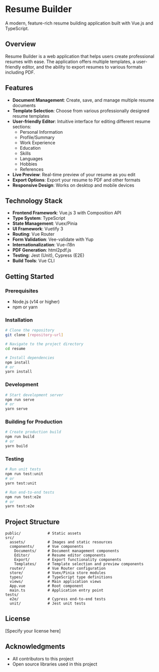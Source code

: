 # Resume Builder

A modern, feature-rich resume building application built with Vue.js and TypeScript.

## Overview

Resume Builder is a web application that helps users create professional resumes with ease. The application offers multiple templates, a user-friendly editor, and the ability to export resumes to various formats including PDF.

## Features

- **Document Management**: Create, save, and manage multiple resume documents
- **Template Selection**: Choose from various professionally designed resume templates
- **User-friendly Editor**: Intuitive interface for editing different resume sections:
  - Personal Information
  - Profile/Summary
  - Work Experience
  - Education
  - Skills
  - Languages
  - Hobbies
  - References
- **Live Preview**: Real-time preview of your resume as you edit
- **Export Options**: Export your resume to PDF and other formats
- **Responsive Design**: Works on desktop and mobile devices

## Technology Stack

- **Frontend Framework**: Vue.js 3 with Composition API
- **Type System**: TypeScript
- **State Management**: Vuex/Pinia
- **UI Framework**: Vuetify 3
- **Routing**: Vue Router
- **Form Validation**: Vee-validate with Yup
- **Internationalization**: Vue-i18n
- **PDF Generation**: html2pdf.js
- **Testing**: Jest (Unit), Cypress (E2E)
- **Build Tools**: Vue CLI

## Getting Started

### Prerequisites

- Node.js (v14 or higher)
- npm or yarn

### Installation

```bash
# Clone the repository
git clone [repository-url]

# Navigate to the project directory
cd resume

# Install dependencies
npm install
# or
yarn install
```

### Development

```bash
# Start development server
npm run serve
# or
yarn serve
```

### Building for Production

```bash
# Create production build
npm run build
# or
yarn build
```

### Testing

```bash
# Run unit tests
npm run test:unit
# or
yarn test:unit

# Run end-to-end tests
npm run test:e2e
# or
yarn test:e2e
```

## Project Structure

```
public/            # Static assets
src/
  assets/          # Images and static resources
  components/      # Vue components
    Documents/     # Document management components
    Editor/        # Resume editor components
    Export/        # Export functionality components
    Templates/     # Template selection and preview components
  router/          # Vue Router configuration
  store/           # Vuex/Pinia store modules
  types/           # TypeScript type definitions
  views/           # Main application views
  App.vue          # Root component
  main.ts          # Application entry point
tests/
  e2e/             # Cypress end-to-end tests
  unit/            # Jest unit tests
```

## License

[Specify your license here]

## Acknowledgments

- All contributors to this project
- Open source libraries used in this project
